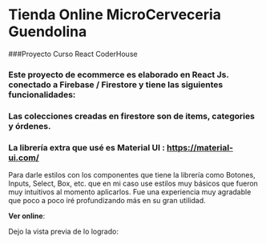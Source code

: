 
# Tienda Online MicroCerveceria Guendolina 

###Proyecto Curso React CoderHouse

### Este proyecto de ecommerce es elaborado en React Js. conectado a Firebase / Firestore y tiene las siguientes funcionalidades:


### Las colecciones creadas en firestore son de items, categories y órdenes.

### La librería extra que usé es Material UI : https://material-ui.com/

Para darle estilos con los componentes que tiene la librería como Botones, Inputs, Select, Box, etc. que en mi caso use estilos muy básicos que fueron muy intuitivos al momento aplicarlos. Fue una experiencia muy agradable que poco a poco iré profundizando más en su gran utilidad.


**Ver online**: 

Dejo la vista previa de lo logrado:
